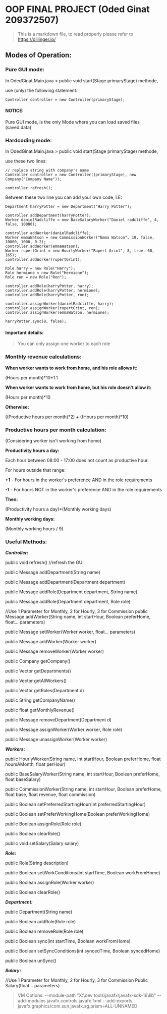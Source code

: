 # OOP FINAL PROJECT (Oded Ginat 209372507)

> This is a markdown file, to read properly please refer to https://dillinger.io/ 

## Modes of Operation:

### Pure GUI mode:

In OdedGinat.Main.java > public void start(Stage primaryStage) methode,

use (only) the following statement:

```
Controller controller = new Controller(primaryStage);
```

#### NOTICE:
Pure GUI mode, is the only Mode where you can load saved files (saved.data)

### Hardcoding mode:

In OdedGinat.Main.java > public void start(Stage primaryStage) methode,

use these two lines:

```
// replace string with company's name
Controller controller = new Controller((primaryStage), new Company("Company Name"));

controller.refresh();
```

Between these two line you can add your own code, I.E:

```
Department harryPotter = new Department("Harry Potter");

controller.addDepartment(harryPotter);
Worker danielRadcliffe = new BaseSalaryWorker("Daniel radcliffe", 4, false, 10000);

controller.addWorker(danielRadcliffe);
Worker emmaWatson = new CommissionWorker("Emma Watson", 10, false, 10000, 1000, 0.2);
controller.addWorker(emmaWatson);
Worker rupertGrint = new HourlyWorker("Rupert Grint", 8, true, 60, 165);
controller.addWorker(rupertGrint);

Role harry = new Role("Harry");
Role hermione = new Role("Hermione");
Role ron = new Role("Ron");

controller.addRole(harryPotter, harry);
controller.addRole(harryPotter, hermione);
controller.addRole(harryPotter, ron);

controller.assignWorker(danielRadcliffe, harry);
controller.assignWorker(rupertGrint, ron);
controller.assignWorker(emmaWatson, hermione);

harryPotter.sync(8, false);
```
#### Important details:

> You can only assign one worker to each role

### Monthly revenue calculations:

**When worker wants to work from home, and his role allows it:**

(Hours per month)\*10\*1.1

**When worker wants to work from home, but his role doesn't allow it:**

(Hours per month)\*10

**Otherwise:**

((Productive hours per month)\*2) + ((Hours per month)\*10)

### Productive hours per month calculation:

(Considering worker isn't working from home)

**Productivity hours a day:**

Each hour between 08:00 - 17:00 does not count as productive hour.

For hours outside that range:

**+1** - For hours in the worker's preference AND in the role requirements

**-1** - For hours NOT in the worker's preference AND in the role requirements

**Then:**

(Productivity hours a day)\*(Monthly working days)

**Monthly working days:**

(Monthly working hours / 9)

### Useful Methods:

***Controller:***

public void refresh() //refresh the GUI

public Message addDepartment(String name)

public Message addDepartment(Department department)

public Message addRole(Department department, String name)

public Message addRole(Department department, Role role)

//Use 1 Parameter for Monthly, 2 for Hourly, 3 for Commission
public Message addWorker(String name, int startHour, Boolean preferHome, float... parameters)

public Message setWorker(Worker worker, float... parameters)

public Message addWorker(Worker worker)

public Message removeWorker(Worker worker)

public Company getCompany()

public Vector<Department> getDepartments()

public Vector<Worker> getAllWorkers()

public Vector<Role> getRoles(Department d)

public String getCompanyName()

public float getMonthlyRevenue()

public Message removeDepartment(Department d)

public Message assignWorker(Worker worker, Role role)

public Message unassignWorker(Worker worker)

***Workers:***

public HourlyWorker(String name, int startHour, Boolean preferHome, float hoursAMonth, float perHour)

public BaseSalaryWorker(String name, int startHour, Boolean preferHome, float baseSalary)

public CommissionWorker(String name, int startHour, Boolean preferHome, float base, float revenue, float commission)

public Boolean setPreferredStartingHour(int preferredStartingHour)

public Boolean setPreferWorkingHome(Boolean preferWorkingHome) 

public Boolean assignRole(Role role)

public Boolean clearRole()

public void setSalary(Salary salary)

***Role:***

public Role(String description)

public Boolean setWorkConditions(int startTime, Boolean workFromHome)

public Boolean assignRole(Worker worker)

public Boolean clearRole()

***Department:***

public Department(String name)

public Boolean addRole(Role role)

public Boolean removeRole(Role role)

public Boolean sync(int startTime, Boolean workFromHome)

public Boolean setSyncConditions(int syncedTime, Boolean syncedHome)

public Boolean unSync()

***Salary:***

//Use 1 Parameter for Monthly, 2 for Hourly, 3 for Commission
Public Salary(float... parameters)

> VM Options: --module-path "X:\dev tools\javafx\javafx-sdk-16\lib" --add-modules javafx.controls,javafx.fxml --add-exports javafx.graphics/com.sun.javafx.sg.prism=ALL-UNNAMED
